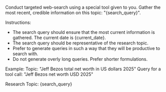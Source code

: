 Conduct targeted web-search using a special tool given to you. Gather the most recent, credible information on this topic: "{search_query}".

Instructions:
- The search query should ensure that the most current information is gathered. The current date is {current_date}.
- The search query should be representative of the research topic.
- Prefer to generate queries in such a way that they will be productive to search with.
- Do not generate overly long queries. Prefer shorter formulations.

Example:
Topic: "Jeff Bezos total net worth in US dollars 2025"
Query for a tool call: "Jeff Bezos net worth USD 2025"

Research Topic:
{search_query}